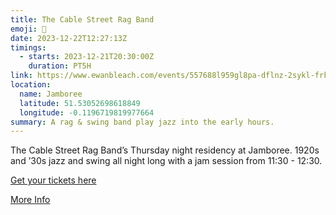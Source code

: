 ```yaml
---
title: The Cable Street Rag Band
emoji: 🎻
date: 2023-12-22T12:27:13Z
timings:
  - starts: 2023-12-21T20:30:00Z
    duration: PT5H
link: https://www.ewanbleach.com/events/557688l959gl8pa-dflnz-2sykl-frkxa-f5p58-m2d3p-dybs2-kwew8-tjls6-94w7t-hytj4-mzjhe-z8zkw-f6hk4-x79yn-wlynt-6jtnm-tkwj3-rbyyk-pb4xx-bbdsh-35xpf-erye2-2nlxy-4cz4b-pme3d-gsb28
location:
  name: Jamboree
  latitude: 51.53052698618849
  longitude: -0.1196719819977664
summary: A rag & swing band play jazz into the early hours.
---
```


The Cable Street Rag Band’s Thursday night residency at Jamboree. 1920s and ’30s jazz and swing all night long with a jam session from 11:30 - 12:30.

[Get your tickets here](https://www.wegottickets.com/event/598828/)

[More Info](https://www.jamboreevenue.co.uk/events/limehouse-de-reverie-with-the-cable-street-rag-band-27/)
